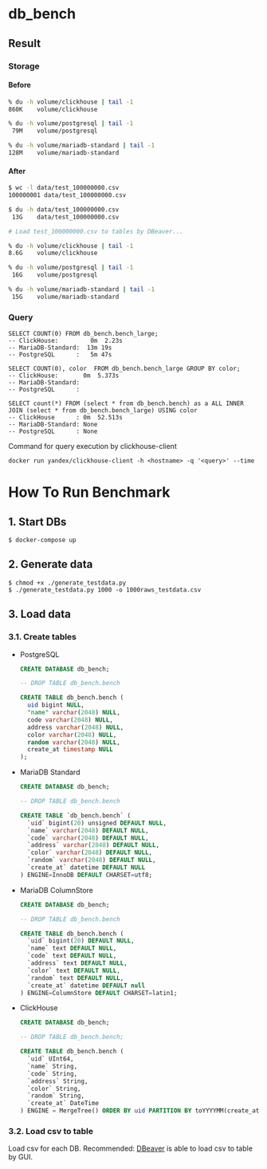 # db_bench
## Result
### Storage

#### Before
```sh
% du -h volume/clickhouse | tail -1
860K    volume/clickhouse

% du -h volume/postgresql | tail -1
 79M    volume/postgresql

% du -h volume/mariadb-standard | tail -1
128M    volume/mariadb-standard
```

#### After
```sh
$ wc -l data/test_100000000.csv
100000001 data/test_100000000.csv

$ du -h data/test_100000000.csv
 13G    data/test_100000000.csv

# Load test_100000000.csv to tables by DBeaver...

% du -h volume/clickhouse | tail -1
8.6G    volume/clickhouse

% du -h volume/postgresql | tail -1
 16G    volume/postgresql

% du -h volume/mariadb-standard | tail -1
 15G    volume/mariadb-standard
```

### Query
```
SELECT COUNT(0) FROM db_bench.bench_large;
-- ClickHouse:         0m  2.23s
-- MariaDB-Standard:  13m 19s
-- PostgreSQL      :   5m 47s
```

```
SELECT COUNT(0), color  FROM db_bench.bench_large GROUP BY color;
-- ClickHouse:       0m  5.373s
-- MariaDB-Standard:
-- PostgreSQL      :
```

```
SELECT count(*) FROM (select * from db_bench.bench) as a ALL INNER JOIN (select * from db_bench.bench_large) USING color
-- ClickHouse      : 0m  52.513s
-- MariaDB-Standard: None
-- PostgreSQL      : None
```

Command for query execution by clickhouse-client
```
docker run yandex/clickhouse-client -h <hostname> -q '<query>' --time
```


# How To Run Benchmark
## 1. Start DBs
```
$ docker-compose up
```

## 2. Generate data
```
$ chmod +x ./generate_testdata.py
$ ./generate_testdata.py 1000 -o 1000raws_testdata.csv
```

## 3. Load data
### 3.1. Create tables
+ PostgreSQL
  ```sql
  CREATE DATABASE db_bench;

  -- DROP TABLE db_bench.bench

  CREATE TABLE db_bench.bench (
  	uid bigint NULL,
  	"name" varchar(2048) NULL,
  	code varchar(2048) NULL,
  	address varchar(2048) NULL,
  	color varchar(2048) NULL,
  	random varchar(2048) NULL,
  	create_at timestamp NULL
  );
  ```

+ MariaDB Standard
  ```sql
  CREATE DATABASE db_bench;

  -- DROP TABLE db_bench.bench

  CREATE TABLE `db_bench.bench` (
    `uid` bigint(20) unsigned DEFAULT NULL,
    `name` varchar(2048) DEFAULT NULL,
    `code` varchar(2048) DEFAULT NULL,
    `address` varchar(2048) DEFAULT NULL,
    `color` varchar(2048) DEFAULT NULL,
    `random` varchar(2048) DEFAULT NULL,
    `create_at` datetime DEFAULT NULL
  ) ENGINE=InnoDB DEFAULT CHARSET=utf8;
  ```

+ MariaDB ColumnStore
  ```sql
  CREATE DATABASE db_bench;

  -- DROP TABLE db_bench.bench

  CREATE TABLE db_bench.bench (
    `uid` bigint(20) DEFAULT NULL,
    `name` text DEFAULT NULL,
    `code` text DEFAULT NULL,
    `address` text DEFAULT NULL,
    `color` text DEFAULT NULL,
    `random` text DEFAULT NULL,
    `create_at` datetime DEFAULT null
  ) ENGINE=ColumnStore DEFAULT CHARSET=latin1;
  ```

+ ClickHouse
  ```sql
  CREATE DATABASE db_bench;

  -- DROP TABLE db_bench.bench;

  CREATE TABLE db_bench.bench (
    `uid` UInt64,
    `name` String,
    `code` String,
    `address` String,
    `color` String,
    `random` String,
    `create_at` DateTime
  ) ENGINE = MergeTree() ORDER BY uid PARTITION BY toYYYYMM(create_at);
  ```

### 3.2. Load csv to table
Load csv for each DB. Recommended: [DBeaver](https://dbeaver.io/) is able to load csv to table by GUI.
